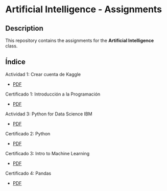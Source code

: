 # Artificial Intelligence - Assignments

## Description

This repository contains the assignments for the **Artificial Intelligence** class.

## Índice

Actividad 1: Crear cuenta de Kaggle
- [PDF](./Activities/Act01_CuentaEnKaggle.pdf)

Certificado 1: Introducción a la Programación
- [PDF](./Certificates/Kaggle/Intro%20to%20Programming.pdf)

Actividad 3: Python for Data Science IBM
- [PDF](./Certificates/IBM/Python%20101%20for%20Data%20Science.pdf)

Certificado 2: Python  
- [PDF](./Certificates/Kaggle/Python.pdf)

Certificado 3: Intro to Machine Learning  
- [PDF](./Certificates/Kaggle/Intro%20to%20Machine%20Learning.pdf)

Certificado 4: Pandas  
- [PDF](./Certificates/Kaggle/Pandas.pdf)
